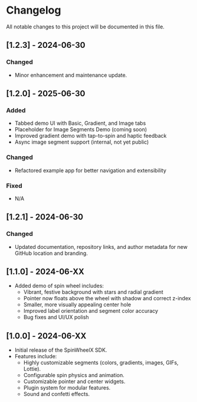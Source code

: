 # Changelog

All notable changes to this project will be documented in this file.

## [1.2.3] - 2024-06-30
### Changed
- Minor enhancement and maintenance update.

## [1.2.0] - 2025-06-30
### Added
- Tabbed demo UI with Basic, Gradient, and Image tabs
- Placeholder for Image Segments Demo (coming soon)
- Improved gradient demo with tap-to-spin and haptic feedback
- Async image segment support (internal, not yet public)

### Changed
- Refactored example app for better navigation and extensibility

### Fixed
- N/A

## [1.2.1] - 2024-06-30
### Changed
- Updated documentation, repository links, and author metadata for new GitHub location and branding.

## [1.1.0] - 2024-06-XX
- Added demo of spin wheel includes:
  - Vibrant, festive background with stars and radial gradient
  - Pointer now floats above the wheel with shadow and correct z-index
  - Smaller, more visually appealing center hole
  - Improved label orientation and segment color accuracy
  - Bug fixes and UI/UX polish

## [1.0.0] - 2024-06-XX
- Initial release of the SpinWheelX SDK.
- Features include:
  - Highly customizable segments (colors, gradients, images, GIFs, Lottie).
  - Configurable spin physics and animation.
  - Customizable pointer and center widgets.
  - Plugin system for modular features.
  - Sound and confetti effects.
